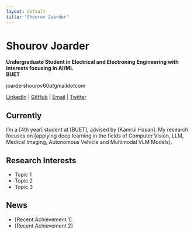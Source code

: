 ```yaml
---
layout: default
title: "Shourov Joarder"
---
```


# Shourov Joarder

**Undergraduate Student in Electrical and Electroning Engineering with interests focusing in AI/ML**  
**BUET**

joardershourov60*at*gmail*dot*com  

[LinkedIn](#) | [GitHub](#) | [Email](#) | [Twitter](#)

## Currently

I’m a [4th year] student at [BUET], advised by [Kamrul Hasan]. My research focuses on [applying deep learning in the fields of Computer Vision, LLM, Medical Imaging, Autonomous Vehicle and Multimodal VLM Models].  

## Research Interests
- Topic 1
- Topic 2
- Topic 3

## News
- [Recent Achievement 1]
- [Recent Achievement 2]
